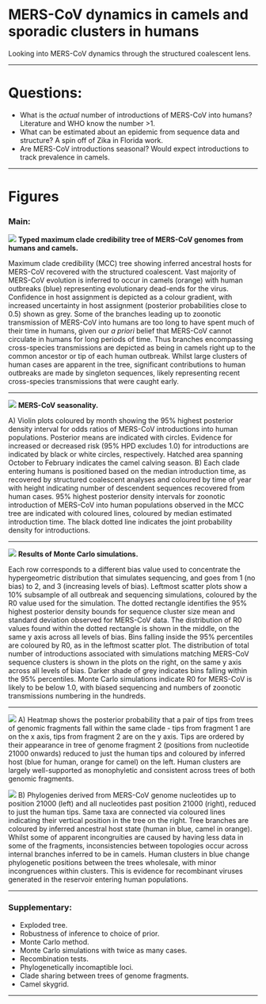 # MERS-CoV dynamics in camels and sporadic clusters in humans
Looking into MERS-CoV dynamics through the structured coalescent lens.

------------------------------

# Questions:
- What is the *actual* number of introductions of MERS-CoV into humans? Literature and WHO know the number >1.
- What can be estimated about an epidemic from sequence data and structure? A spin off of Zika in Florida work.
- Are MERS-CoV introductions seasonal? Would expect introductions to track prevalence in camels.

------------------------------
# Figures
### Main:

![](figures/mers_mcc.png)
**Typed maximum clade credibility tree of MERS-CoV genomes from humans and camels.**

Maximum clade credibility (MCC) tree showing inferred ancestral hosts for MERS-CoV recovered with the structured coalescent.
Vast majority of MERS-CoV evolution is inferred to occur in camels (orange) with human outbreaks (blue) representing evolutionary dead-ends for the virus.
Confidence in host assignment is depicted as a colour gradient, with increased uncertainty in host assignment (posterior probabilities close to 0.5) shown as grey.
Some of the branches leading up to zoonotic transmission of MERS-CoV into humans are too long to have spent much of their time in humans, given our _a priori_ belief that MERS-CoV cannot circulate in humans for long periods of time.
Thus branches encompassing cross-species transmissions are depicted as being in camels right up to the common ancestor or tip of each human outbreak.
Whilst large clusters of human cases are apparent in the tree, significant contributions to human outbreaks are made by singleton sequences, likely representing recent cross-species transmissions that were caught early.

------------------------------

![](figures/mers_seasonality.png)
**MERS-CoV seasonality.**

A) Violin plots coloured by month showing the 95% highest posterior density interval for odds ratios of MERS-CoV introductions into human populations.
Posterior means are indicated with circles.
Evidence for increased or decreased risk (95% HPD excludes 1.0) for introductions are indicated by black or white circles, respectively.
Hatched area spanning October to February indicates the camel calving season.
B) Each clade entering humans is positioned based on the median introduction time, as recovered by structured coalescent analyses and coloured by time of year with height indicating number of descendent sequences recovered from human cases.
95% highest posterior density intervals for zoonotic introduction of MERS-CoV into human populations observed in the MCC tree are indicated with coloured lines, coloured by median estimated introduction time.
The black dotted line indicates the joint probability density for introductions.

------------------------------

![](figures/mers_epi.png)
**Results of Monte Carlo simulations.**

Each row corresponds to a different bias value used to concentrate the hypergeometric distribution that simulates sequencing, and goes from 1 (no bias) to 2, and 3 (increasing levels of bias).
Leftmost scatter plots show a 10% subsample of all outbreak and sequencing simulations, coloured by the R0 value used for the simulation.
The dotted rectangle identifies the 95% highest posterior density bounds for sequence cluster size mean and standard deviation observed for MERS-CoV data.
The distribution of R0 values found within the dotted rectangle is shown in the middle, on the same y axis across all levels of bias.
Bins falling inside the 95% percentiles are coloured by R0, as in the leftmost scatter plot.
The distribution of total number of introductions associated with simulations matching MERS-CoV sequence clusters is shown in the plots on the right, on the same y axis across all levels of bias.
Darker shade of grey indicates bins falling within the 95% percentiles.
Monte Carlo simulations indicate R0 for MERS-CoV is likely to be below 1.0, with biased sequencing and numbers of zoonotic transmissions numbering in the hundreds.

------------------------------

![](figures/mers_fragments.png)
A) Heatmap shows the posterior probability that a pair of tips from trees of genomic fragments fall within the same clade - tips from fragment 1 are on the x axis, tips from fragment 2 are on the y axis.
Tips are ordered by their appearance in tree of genome fragment 2 (positions from nucleotide 21000 onwards) reduced to just the human tips and coloured by inferred host (blue for human, orange for camel) on the left.
Human clusters are largely well-supported as monophyletic and consistent across trees of both genomic fragments.

![](figures/mers_chain.png)
B) Phylogenies derived from MERS-CoV genome nucleotides up to position 21000 (left) and all nucleotides past position 21000 (right), reduced to just the human tips.
Same taxa are connected via coloured lines indicating their vertical position in the tree on the right.
Tree branches are coloured by inferred ancestral host state (human in blue, camel in orange).
Whilst some of apparent incongruities are caused by having less data in some of the fragments, inconsistencies between topologies occur across internal branches inferred to be in camels.
Human clusters in blue change phylogenetic positions between the trees wholesale, with minor incongruences within clusters.
This is evidence for recombinant viruses generated in the reservoir entering human populations.

------------------------------

### Supplementary:
- Exploded tree.
- Robustness of inference to choice of prior.
- Monte Carlo method.
- Monte Carlo simulations with twice as many cases.
- Recombination tests.
- Phylogenetically incomaptible loci.
- Clade sharing between trees of genome fragments.
- Camel skygrid.

------------------------------
